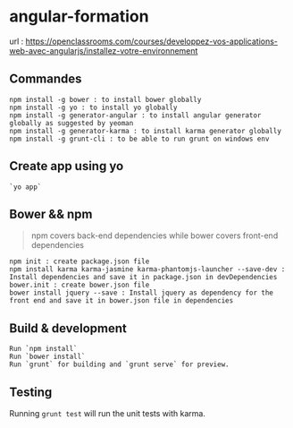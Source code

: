 # angular-formation
   url : https://openclassrooms.com/courses/developpez-vos-applications-web-avec-angularjs/installez-votre-environnement

## Commandes

    npm install -g bower : to install bower globally
    npm install -g yo : to install yo globally
    npm install -g generator-angular : to install angular generator globally as suggested by yeoman
    npm install -g generator-karma : to install karma generator globally
    npm install -g grunt-cli : to be able to run grunt on windows env

## Create app using yo

    `yo app`

## Bower && npm

>npm covers back-end dependencies while bower covers front-end dependencies

    npm init : create package.json file
    npm install karma karma-jasmine karma-phantomjs-launcher --save-dev : Install dependencies and save it in package.json in devDependencies
    bower.init : create bower.json file
    bower install jquery --save : Install jquery as dependency for the front end and save it in bower.json file in dependencies

## Build & development
    Run `npm install`
    Run `bower install`
    Run `grunt` for building and `grunt serve` for preview.

## Testing

Running `grunt test` will run the unit tests with karma.
